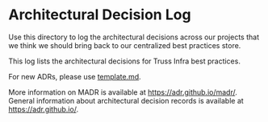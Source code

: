 # Architectural Decision Log

Use this directory to log the architectural decisions across our projects that we think we should bring back to our centralized best practices store.

This log lists the architectural decisions for Truss Infra best practices.

<!-- adrlog -->

<!-- adrlogstop -->

For new ADRs, please use [template.md](template.md).

More information on MADR is available at <https://adr.github.io/madr/>.
General information about architectural decision records is available at <https://adr.github.io/>.
